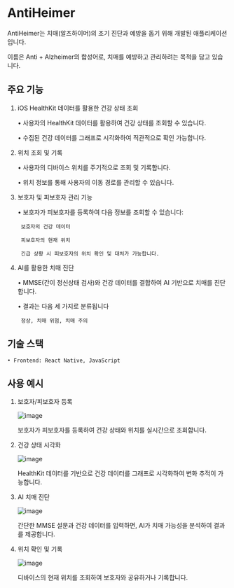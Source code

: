 # AntiHeimer

AntiHeimer는 치매(알츠하이머)의 조기 진단과 예방을 돕기 위해 개발된 애플리케이션입니다.

이름은 Anti + Alzheimer의 합성어로, 치매를 예방하고 관리하려는 목적을 담고 있습니다.

## 주요 기능

1.  iOS HealthKit 데이터를 활용한 건강 상태 조회

    • 사용자의 HealthKit 데이터를 활용하여 건강 상태를 조회할 수 있습니다.

    • 수집된 건강 데이터를 그래프로 시각화하여 직관적으로 확인 가능합니다.

2.  위치 조회 및 기록

    • 사용자의 디바이스 위치를 주기적으로 조회 및 기록합니다.

    • 위치 정보를 통해 사용자의 이동 경로를 관리할 수 있습니다.

3.  보호자 및 피보호자 관리 기능

    • 보호자가 피보호자를 등록하여 다음 정보를 조회할 수 있습니다:

         보호자의 건강 데이터

         피보호자의 현재 위치

         긴급 상황 시 피보호자의 위치 확인 및 대처가 가능합니다.

4.  AI를 활용한 치매 진단

    • MMSE(간이 정신상태 검사)와 건강 데이터를 결합하여 AI 기반으로 치매를 진단합니다.

    • 결과는 다음 세 가지로 분류됩니다

         정상, 치매 위험, 치매 주의

## 기술 스택

    • Frontend: React Native, JavaScript

## 사용 예시

1. 보호자/피보호자 등록

   ![image](https://firebasestorage.googleapis.com/v0/b/portfolio-74c3d.appspot.com/o/antiheimer_Notification.png?alt=media&token=b402d57a-45c8-4922-bdd4-8d79ad10128a)

   보호자가 피보호자를 등록하여 건강 상태와 위치를 실시간으로 조회합니다.

2. 건강 상태 시각화

   ![image](https://firebasestorage.googleapis.com/v0/b/portfolio-74c3d.appspot.com/o/antiheimer_Main.png?alt=media&token=eed76c57-0e6f-4839-ab0f-bfaac25c6d40)

   HealthKit 데이터를 기반으로 건강 데이터를 그래프로 시각화하여 변화 추적이 가능합니다.

3. AI 치매 진단

   ![image](https://firebasestorage.googleapis.com/v0/b/portfolio-74c3d.appspot.com/o/antiheimer_Diagnosis.png?alt=media&token=39a9908a-2d05-49fe-a19d-af99ba5b0a8b)

   간단한 MMSE 설문과 건강 데이터를 입력하면, AI가 치매 가능성을 분석하여 결과를 제공합니다.

4. 위치 확인 및 기록

   ![image](https://firebasestorage.googleapis.com/v0/b/portfolio-74c3d.appspot.com/o/antiheimer_Location.png?alt=media&token=1d29e924-a9ff-4800-a0bc-c31591d8e143)

   디바이스의 현재 위치를 조회하여 보호자와 공유하거나 기록합니다.
